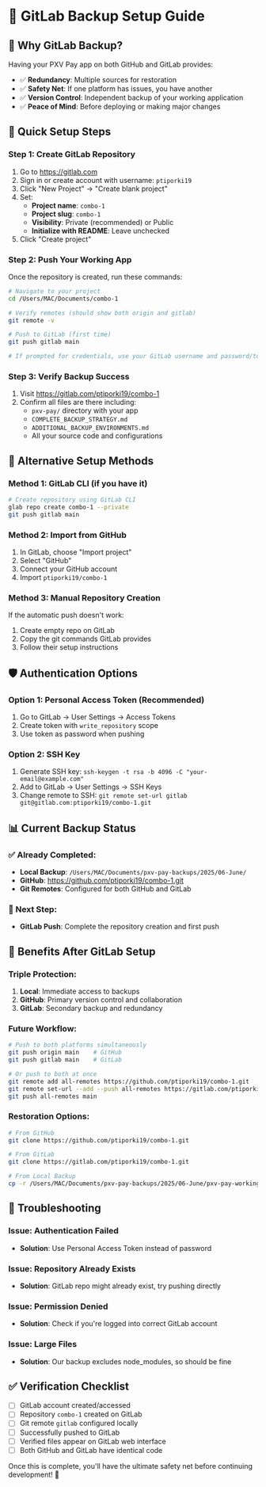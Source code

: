 # 🦊 GitLab Backup Setup Guide

## 🎯 Why GitLab Backup?
Having your PXV Pay app on both GitHub and GitLab provides:
- ✅ **Redundancy**: Multiple sources for restoration
- ✅ **Safety Net**: If one platform has issues, you have another
- ✅ **Version Control**: Independent backup of your working application
- ✅ **Peace of Mind**: Before deploying or making major changes

## 🚀 Quick Setup Steps

### Step 1: Create GitLab Repository
1. Go to https://gitlab.com
2. Sign in or create account with username: `ptiporki19`
3. Click "New Project" → "Create blank project"
4. Set:
   - **Project name**: `combo-1`
   - **Project slug**: `combo-1`
   - **Visibility**: Private (recommended) or Public
   - **Initialize with README**: Leave unchecked
5. Click "Create project"

### Step 2: Push Your Working App
Once the repository is created, run these commands:

```bash
# Navigate to your project
cd /Users/MAC/Documents/combo-1

# Verify remotes (should show both origin and gitlab)
git remote -v

# Push to GitLab (first time)
git push gitlab main

# If prompted for credentials, use your GitLab username and password/token
```

### Step 3: Verify Backup Success
1. Visit https://gitlab.com/ptiporki19/combo-1
2. Confirm all files are there including:
   - `pxv-pay/` directory with your app
   - `COMPLETE_BACKUP_STRATEGY.md`
   - `ADDITIONAL_BACKUP_ENVIRONMENTS.md`
   - All your source code and configurations

## 🔧 Alternative Setup Methods

### Method 1: GitLab CLI (if you have it)
```bash
# Create repository using GitLab CLI
glab repo create combo-1 --private
git push gitlab main
```

### Method 2: Import from GitHub
1. In GitLab, choose "Import project"
2. Select "GitHub"
3. Connect your GitHub account
4. Import `ptiporki19/combo-1`

### Method 3: Manual Repository Creation
If the automatic push doesn't work:
1. Create empty repo on GitLab
2. Copy the git commands GitLab provides
3. Follow their setup instructions

## 🛡️ Authentication Options

### Option 1: Personal Access Token (Recommended)
1. Go to GitLab → User Settings → Access Tokens
2. Create token with `write_repository` scope
3. Use token as password when pushing

### Option 2: SSH Key
1. Generate SSH key: `ssh-keygen -t rsa -b 4096 -C "your-email@example.com"`
2. Add to GitLab → User Settings → SSH Keys
3. Change remote to SSH: `git remote set-url gitlab git@gitlab.com:ptiporki19/combo-1.git`

## 📊 Current Backup Status

### ✅ Already Completed:
- **Local Backup**: `/Users/MAC/Documents/pxv-pay-backups/2025/06-June/`
- **GitHub**: https://github.com/ptiporki19/combo-1.git
- **Git Remotes**: Configured for both GitHub and GitLab

### 🔄 Next Step:
- **GitLab Push**: Complete the repository creation and first push

## 🎯 Benefits After GitLab Setup

### Triple Protection:
1. **Local**: Immediate access to backups
2. **GitHub**: Primary version control and collaboration
3. **GitLab**: Secondary backup and redundancy

### Future Workflow:
```bash
# Push to both platforms simultaneously
git push origin main    # GitHub
git push gitlab main    # GitLab

# Or push to both at once
git remote add all-remotes https://github.com/ptiporki19/combo-1.git
git remote set-url --add --push all-remotes https://gitlab.com/ptiporki19/combo-1.git
git push all-remotes main
```

### Restoration Options:
```bash
# From GitHub
git clone https://github.com/ptiporki19/combo-1.git

# From GitLab  
git clone https://gitlab.com/ptiporki19/combo-1.git

# From Local Backup
cp -r /Users/MAC/Documents/pxv-pay-backups/2025/06-June/pxv-pay-working-app-20250606-140510/ ./restored-app/
```

## 🚨 Troubleshooting

### Issue: Authentication Failed
- **Solution**: Use Personal Access Token instead of password

### Issue: Repository Already Exists
- **Solution**: GitLab repo might already exist, try pushing directly

### Issue: Permission Denied
- **Solution**: Check if you're logged into correct GitLab account

### Issue: Large Files
- **Solution**: Our backup excludes node_modules, so should be fine

## ✅ Verification Checklist
- [ ] GitLab account created/accessed
- [ ] Repository `combo-1` created on GitLab
- [ ] Git remote `gitlab` configured locally
- [ ] Successfully pushed to GitLab
- [ ] Verified files appear on GitLab web interface
- [ ] Both GitHub and GitLab have identical code

Once this is complete, you'll have the ultimate safety net before continuing development! 🎊 